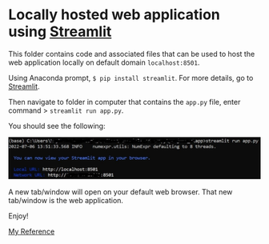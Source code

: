 # Locally hosted web application using [Streamlit](https://streamlit.io/)

This folder contains code and associated files that can be used to host the web application locally on default domain `localhost:8501`.

Using Anaconda prompt, `$ pip install streamlit`. For more details, go to [Streamlit](https://docs.streamlit.io/library/get-started/installation).

Then navigate to folder in computer that contains the `app.py` file, enter command > `streamlit run app.py`. 

You should see the following:

<img src='screenshot.jpg'/>

A new tab/window will open on your default web browser. That new tab/window is the web application. 

Enjoy!

[My Reference](https://www.analyticsvidhya.com/blog/2021/07/streamlit-quickly-turn-your-ml-models-into-web-apps/)
